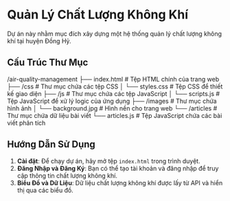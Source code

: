 # Quản Lý Chất Lượng Không Khí

Dự án này nhằm mục đích xây dựng một hệ thống quản lý chất lượng không khí tại huyện Đồng Hỷ.

## Cấu Trúc Thư Mục

/air-quality-management
    ├── index.html               # Tệp HTML chính của trang web
    ├── /css                     # Thư mục chứa các tệp CSS
    │   └── styles.css           # Tệp CSS để thiết kế giao diện
    ├── /js                      # Thư mục chứa các tệp JavaScript
    │   └── scripts.js           # Tệp JavaScript để xử lý logic của ứng dụng
    ├── /images                  # Thư mục chứa hình ảnh
    │   └── background.jpg       # Hình nền cho trang web
    └── /articles                # Thư mục chứa dữ liệu bài viết
        └── articles.js          # Tệp JavaScript chứa các bài viết phân tích


## Hướng Dẫn Sử Dụng

1. **Cài đặt**: Để chạy dự án, hãy mở tệp `index.html` trong trình duyệt.
2. **Đăng Nhập và Đăng Ký**: Bạn có thể tạo tài khoản và đăng nhập để truy cập thông tin chất lượng không khí.
3. **Biểu Đồ và Dữ Liệu**: Dữ liệu chất lượng không khí được lấy từ API và hiển thị qua các biểu đồ.
